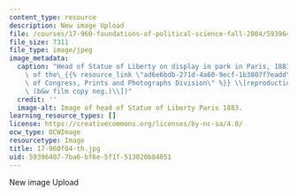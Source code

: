 ```yaml
---
content_type: resource
description: New image Upload
file: /courses/17-960-foundations-of-political-science-fall-2004/593964077ba6bf6e5f1f513820b84851_17-960f04-th.jpg
file_size: 7311
file_type: image/jpeg
image_metadata:
  caption: "Head of Statue of Liberty on display in park in Paris, 1883. (Image courtesy\
    \ of the\_{{% resource_link \"ad6e6bdb-271d-4a60-9ecf-1b3807f7eadd\" \"Library\
    \ of Congress, Prints and Photographs Division\" %}} \\[reproduction number, LC-USZ62-18086\
    \ (b&w film copy neg.)\\])"
  credit: ''
  image-alt: Image of head of Statue of Liberty Paris 1883.
learning_resource_types: []
license: https://creativecommons.org/licenses/by-nc-sa/4.0/
ocw_type: OCWImage
resourcetype: Image
title: 17-960f04-th.jpg
uid: 59396407-7ba6-bf6e-5f1f-513820b84851
---
```

New image Upload